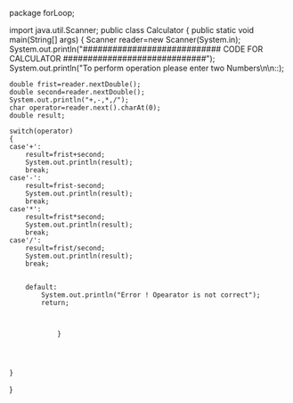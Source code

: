 
package forLoop;

import java.util.Scanner;
public class Calculator
    {
public static void main(String[] args)
            {
	Scanner reader=new Scanner(System.in);
	System.out.println("############################ CODE FOR CALCULATOR #############################");
  System.out.println("To perform operation please enter two Numbers\n\n::);
  
	double frist=reader.nextDouble();
	double second=reader.nextDouble();
	System.out.println("+,-,*,/");
	char operator=reader.next().charAt(0);
	double result;
	
	switch(operator)
	{
	case'+':
		result=frist+second;
		System.out.println(result);
		break;
	case'-':
		result=frist-second;
		System.out.println(result);
		break;
	case'*':
		result=frist*second;
		System.out.println(result);
		break;
	case'/':
		result=frist/second;
		System.out.println(result);
		break;
		
			
		default:
			System.out.println("Error ! Opearator is not correct");
			return;
			
	
	
               	}
			
			
	
		
	}
	
	
	
	
	
}
